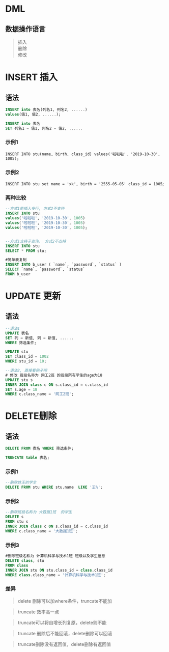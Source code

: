 # DML 
## 数据操作语言
  >插入  
  删除  
  修改  

# INSERT 插入

## 语法
```sql
INSERT into 表名(列名1, 列名2, ......) 
values(值1, 值2, ......);

INSERT into 表名
SET 列名1 = 值1, 列名2 = 值2, ...... 
```
### 示例1
  `INSERT INTO stu(name, birth, class_id) values('啦啦啦', '2019-10-30', 1005);`

### 示例2
`INSERT INTO stu set name = 'xk', birth = '2555-05-05' class_id = 1005`;

### 两种比较
```sql
--方式1能插入多行, 方式2不支持
INSERT INTO stu 
values('啦啦啦', '2019-10-30', 1005)
values('啦啦啦', '2019-10-30', 1005)
values('啦啦啦', '2019-10-30', 1005);


--方式1支持子查询， 方式2不支持
INSERT INTO stu
SELECT * FROM stu;

#简单表复制
INSERT INTO b_user ( `name`, `password`, `status` )
SELECT `name`, `password`, `status` 
FROM b_user
```
# UPDATE 更新
## 语法
```sql
--语法1
UPDATE 表名
SET 列 = 新值, 列 = 新值, ......
WHERE 筛选条件;

UPDATE stu
SET class_id = 1002
WHERE stu_id = 10;

--语法2, 直接看例子吧
# 修改 班级名称为 网工2班 的班级所有学生的age为18
UPDATE stu s
INNER JOIN class c ON s.class_id = c.class_id
SET s.age = 18
WHERE c.class_name = '网工2班';
```
# DELETE删除

## 语法
```sql
DELETE FROM 表名 WHERE 筛选条件;

TRUNCATE table 表名;
```

### 示例1
```sql
--删除姓王的学生
DELETE FROM stu WHERE stu.name  LIKE '王%';
```

### 示例2
```sql
--删除班级名称为 大数据1班  的学生
DELETE s
FROM stu s
INNER JOIN class c ON s.class_id = c.class_id
WHERE c.class_name = '大数据1班';
```

### 示例3
```sql
#删除班级名称为 计算机科学与技术1班 班级以及学生信息
DELETE class, stu
FROM class
INNER JOIN stu ON stu.class_id = class.class_id
WHERE class.class_name = '计算机科学与技术1班';
```

### 差异
>delete 删除可以加where条件，truncate不能加

>truncate 效率高一点

>truncate可以将自增长列复原，delete则不能

>truncate 删除后不能回滚，delete删除可以回滚

>truncate删除没有返回值，delete删除有返回值